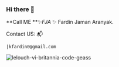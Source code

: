 ### Hi there 👋

**Call ME **✨_FJA_ ✨ Fardin Jaman Aranyak.

Contact US: :mailbox_with_mail:

    |kfardin0@gmail.com

![lelouch-vi-britannia-code-geass](https://user-images.githubusercontent.com/64925270/216568044-79ebc227-eb82-4b02-a822-cab1410478f5.gif)
